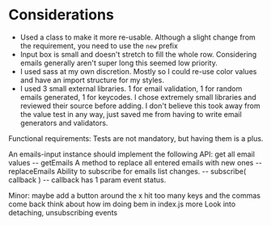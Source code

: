 # Considerations

- Used a class to make it more re-usable. Although a slight change from the requirement, you need to use the `new` prefix
- Input box is small and doesn't stretch to fill the whole row. Considering emails generally aren't super long this seemed low priority.
- I used sass at my own discretion. Mostly so I could re-use color values and have an import structure for my styles.
- I used 3 small external libraries. 1 for email validation, 1 for random emails generated, 1 for keycodes. I chose extremely small libraries and reviewed their source before adding. I don't believe this took away from the value test in any way, just saved me from having to write email generators and validators.

Functional requirements:
Tests are not mandatory, but having them is a plus.

An emails-input instance should implement the following API:
get all email values -- getEmails
A method to replace all entered emails with new ones -- replaceEmails
Ability to subscribe for emails list changes. -- subscribe( callback ) -- callback has 1 param event status.

Minor:
maybe add a button around the x
hit too many keys and the commas come back
think about how im doing bem in index.js more
Look into detaching, unsubscribing events
